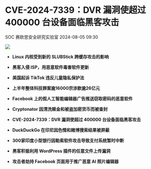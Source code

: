 #  CVE-2024-7339：DVR 漏洞使超过 400000 台设备面临黑客攻击   
SOC  赛欧思安全研究实验室   2024-08-05 09:30  
  
![](https://mmbiz.qpic.cn/mmbiz_png/yIEz1DpiaC4P1xNUlic8K7NMIRM787HKAoG3p8KictawuqFtgUrnQINBFnv20o6Z9TPK6iboC1kFNY57mbKzbrHkzg/640?wx_fmt=png "")  
  
- **Linux 内核受到新的 SLUBStick 跨缓存攻击的影响**  
  
- **黑客入侵 ISP，用恶意软件毒害软件更新**  
  
- **美国起诉 TikTok 违反儿童隐私保护法**  
  
- **上半年整体科技罪案逾16000宗涉款逾26亿元**  
  
- **Facebook 上的假人工智能编辑器广告推送窃取密码的恶意软件**  
  
- **Cryptonator 因清洗赎金和被盗加密货币而被查封**  
  
- **CVE-2024-7339：DVR 漏洞使超过 400000 台设备面临黑客攻击**  
  
- **DuckDuckGo 在印尼因色情和赌博搜索结果被屏蔽**  
  
- **300家印度小型银行因勒索软件攻击导致支付系统暂时中断**  
  
- **黑客积极利用 WordPress 插件的任意文件上传漏洞**  
  
- **攻击者劫持 Facebook 页面用于推广恶意 AI 照片编辑器**  
  
